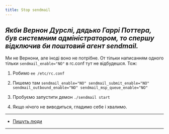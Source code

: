 ```yaml
---
title: Stop sendmail
---
```


_Якби Вернон Дурслі, дядько Гаррі Поттера, був системним адміністратором, то спершу відключив би поштовий агент sendmail._
-----


Ми не Вернони, але іноді воно не потрібне.
От тільки написанням одного тільки `sendmail_enable="NO"` в rc.conf тут не відбудешся.
Тож:
1. Робимо
`ee /etc/rc.conf`

2. Пишемо там
`sendmail_enable="NO"
sendmail_submit_enable="NO"
sendmail_outbound_enable="NO"
sendmail_msp_queue_enable="NO"`

3. Пробуємо запустити демон
`./sendmail start`

4. Якщо нічого не виводиться, гладимо себе і хвалимо.

-----

* <a href="https://guruway.wordpress.com/2010/03/11/freebsd-%D0%BE%D1%82%D0%BA%D0%BB%D1%8E%D1%87%D0%B5%D0%BD%D0%B8%D0%B5-sendmail/">Пишуть люди</a>

-----


